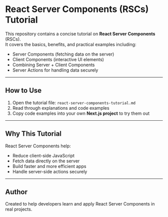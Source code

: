 # React Server Components (RSCs) Tutorial

This repository contains a concise tutorial on **React Server Components** (RSCs).  
It covers the basics, benefits, and practical examples including:

- Server Components (fetching data on the server)  
- Client Components (interactive UI elements)  
- Combining Server + Client Components  
- Server Actions for handling data securely

---

## How to Use

1. Open the tutorial file: `react-server-components-tutorial.md`  
2. Read through explanations and code examples  
3. Copy code examples into your own **Next.js project** to try them out  

---

## Why This Tutorial

React Server Components help:

- Reduce client-side JavaScript  
- Fetch data directly on the server  
- Build faster and more efficient apps  
- Handle server-side actions securely  

---

## Author

Created to help developers learn and apply React Server Components in real projects.
